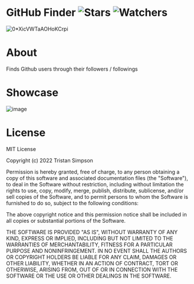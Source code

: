 # GitHub Finder ![Stars](https://img.shields.io/github/stars/realTristan/GitHubFinder?color=brightgreen) ![Watchers](https://img.shields.io/github/watchers/realTristan/GitHubFinder?label=Watchers)
![0*XicVWTaAOHoKCrpi](https://user-images.githubusercontent.com/75189508/186446134-c7ebb621-2f32-42eb-a128-af078a6d8de3.png)


# About
Finds Github users through their followers / followings

# Showcase
![image](https://user-images.githubusercontent.com/75189508/183293124-c21d5aad-7387-4e2c-b086-927ebf8997f1.png)

# License
MIT License

Copyright (c) 2022 Tristan Simpson

Permission is hereby granted, free of charge, to any person obtaining a copy of this software and associated documentation files (the "Software"), to deal in the Software without restriction, including without limitation the rights to use, copy, modify, merge, publish, distribute, sublicense, and/or sell copies of the Software, and to permit persons to whom the Software is furnished to do so, subject to the following conditions:

The above copyright notice and this permission notice shall be included in all copies or substantial portions of the Software.

THE SOFTWARE IS PROVIDED "AS IS", WITHOUT WARRANTY OF ANY KIND, EXPRESS OR IMPLIED, INCLUDING BUT NOT LIMITED TO THE WARRANTIES OF MERCHANTABILITY, FITNESS FOR A PARTICULAR PURPOSE AND NONINFRINGEMENT. IN NO EVENT SHALL THE AUTHORS OR COPYRIGHT HOLDERS BE LIABLE FOR ANY CLAIM, DAMAGES OR OTHER LIABILITY, WHETHER IN AN ACTION OF CONTRACT, TORT OR OTHERWISE, ARISING FROM, OUT OF OR IN CONNECTION WITH THE SOFTWARE OR THE USE OR OTHER DEALINGS IN THE SOFTWARE.
